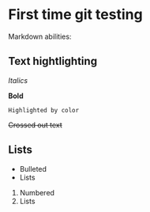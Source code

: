 # First time git testing
Markdown abilities:
## Text hightlighting
*Italics*

**Bold**

`Highlighted by color`

~~Crossed out text~~
## Lists
* Bulleted
* Lists
1. Numbered
2. Lists